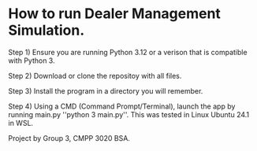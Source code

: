 # How to run Dealer Management Simulation.

Step 1) Ensure you are running Python 3.12 or a verison that is compatible with Python 3.

Step 2) Download or clone the repositoy with all files.

Step 3) Install the program in a directory you will remember.

Step 4) Using a CMD (Command Prompt/Terminal), launch the app by running main.py
''python 3 main.py''. This was tested in Linux Ubuntu 24.1 in WSL.

Project by Group 3, CMPP 3020 BSA.
